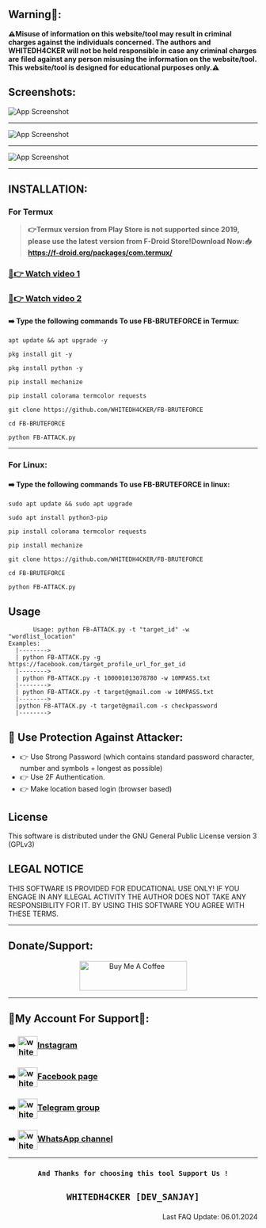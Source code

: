 ## Warning🚨:

**⚠️Misuse of information on this website/tool may result in criminal charges against the individuals concerned.  The authors and WHITEDH4CKER will not be held responsible in case any criminal charges are filed against any person misusing the information on the website/tool. This website/tool is designed for educational purposes only.⚠️**

## Screenshots:
![App Screenshot](https://github.com/WHITEDH4CKER/FB-BRUTEFORCE/blob/main/Screenshots/Screenshot_2.png)
***
![App Screenshot](https://github.com/WHITEDH4CKER/FB-BRUTEFORCE/blob/main/Screenshots/liveScreenshot.png)
***
![App Screenshot](https://github.com/WHITEDH4CKER/FB-BRUTEFORCE/blob/main/Screenshots/Termux.jpg)
***

## INSTALLATION:
### For Termux
> **👉Termux version from Play Store is not supported since 2019, please use the latest version from F-Droid Store!Download Now:📥 https://f-droid.org/packages/com.termux/**

### [📸👉 Watch video 1](https://www.instagram.com/reel/C1vTtrLSxv-/?utm_source=ig_web_copy_link&igsh=MzRlODBiNWFlZA==)
### [📸👉 Watch video 2](https://www.instagram.com/reel/C1y-Ng8yniu/?igsh=Yjh3NnBkZGZ6YTI=)
#### ➡️ Type the following commands To use FB-BRUTEFORCE in Termux:

```shell script
apt update && apt upgrade -y
```

```shell script
pkg install git -y
```

```shell script
pkg install python -y
```

```shell script
pip install mechanize
```

```shell script
pip install colorama termcolor requests
```

```shell script
git clone https://github.com/WHITEDH4CKER/FB-BRUTEFORCE
```

```shell script
cd FB-BRUTEFORCE
```

```shell script
python FB-ATTACK.py
```
***

### For Linux:
#### ➡️ Type the following commands To use FB-BRUTEFORCE in linux:

```shell script
sudo apt update && sudo apt upgrade
```

```shell script
sudo apt install python3-pip
```

```shell script
pip install colorama termcolor requests
```

```shell script
pip install mechanize
```

```shell script
git clone https://github.com/WHITEDH4CKER/FB-BRUTEFORCE
```

```shell script
cd FB-BRUTEFORCE
```

```shell script
python FB-ATTACK.py
```
## Usage
   ```
          Usage: python FB-ATTACK.py -t "target_id" -w "wordlist_location" 
Examples:
     |-------->
     | python FB-ATTACK.py -g https://facebook.com/target_profile_url_for_get_id
     |-------->
     | python FB-ATTACK.py -t 100001013078780 -w 10MPASS.txt 
     |-------->
     | python FB-ATTACK.py -t target@gmail.com -w 10MPASS.txt
     |-------->
     |python FB-ATTACK.py -t target@gmail.com -s checkpassword
     |-------->
```

## 🔐 Use Protection Against Attacker:
* 👉 Use Strong Password (which contains standard password character, number and symbols + longest as possible) 
* 👉 Use 2F Authentication.
* 👉 Make location based login (browser based)

## License
This software is distributed under the GNU General Public License version 3 (GPLv3)

## LEGAL NOTICE
THIS SOFTWARE IS PROVIDED FOR EDUCATIONAL USE ONLY! IF YOU ENGAGE IN ANY ILLEGAL ACTIVITY THE AUTHOR DOES NOT TAKE ANY RESPONSIBILITY FOR IT. BY USING THIS SOFTWARE YOU AGREE WITH THESE TERMS.

***

 ## Donate/Support: 
<p align="center">
<a href="https://www.buymeacoffee.com/whitedh4cker" target="_blank"><img src="https://cdn.buymeacoffee.com/buttons/v2/default-yellow.png" alt="Buy Me A Coffee" style="height: 60px !important;width: 217px !important;" ></a>
  <br> </p>
  
***

## 👤My Account For Support👤:

### <p align="left"> ➡️ <a href="https://instagram.com/whitedh4cker" target="blank"><img align="center" src="https://raw.githubusercontent.com/rahuldkjain/github-profile-readme-generator/master/src/images/icons/Social/instagram.svg" alt="whitedh4cker" height="40" width="40" /></a>[Instagram](https://Instagram.com/WHITEDH4CKER)</p>

### <p align="left">  ➡️ <a href="https://www.facebook.com/WHITEDH4CKER" target="blank"><img align="center" src="https://github.com/gauravghongde/social-icons/blob/master/SVG/Color/Facebook.svg" alt="whitedh4cker" height="40" width="40" /></a>[Facebook page](https://www.facebook.com/WHITEDH4CKER)</p>

### <p align="left"> ➡️ <a href="https://t.me/WHITEDH4CKER" target="blank"><img align="center" src="https://github.com/gauravghongde/social-icons/blob/master/SVG/Color/Telegram.svg" alt="whitedh4cker" height="40" width="40" /></a>[Telegram group](https://t.me/WHITEDR00M)</p>

### <p align="left">  ➡️ <a href="https://whatsapp.com/channel/0029VaIlY264IBh9T2iaey0r" target="blank"><img align="center" src="https://github.com/gauravghongde/social-icons/blob/master/SVG/Color/WhatsApp.svg" alt="whitedh4cker" height="40" width="40" /></a>[WhatsApp channel](https://whatsapp.com/channel/0029VaIlY264IBh9T2iaey0r)</p>

***
### <p align="center">```And Thanks for choosing this tool Support Us !``` 
  
 ## <p align="center">```WHITEDH4CKER [DEV_SANJAY]```

<p align="right"> Last FAQ Update: 06.01.2024 </p>
